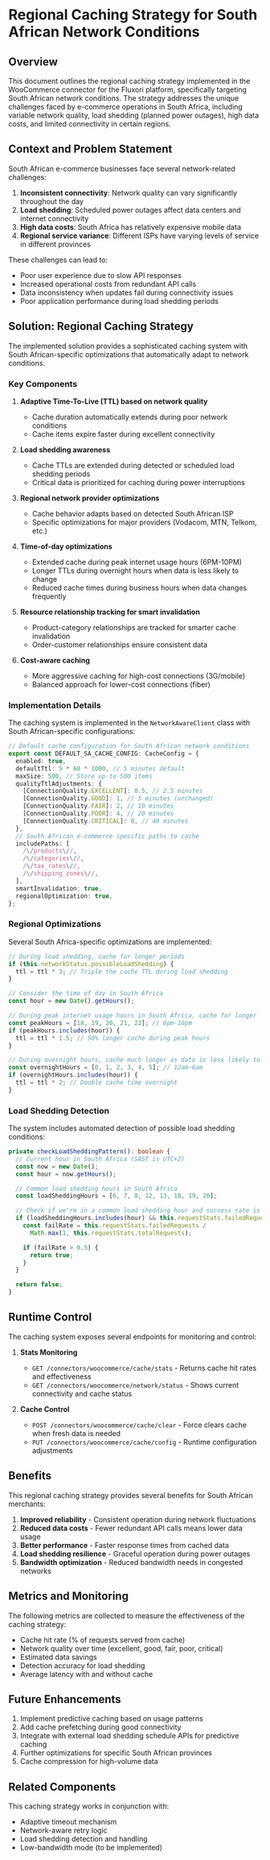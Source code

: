 # Regional Caching Strategy for South African Network Conditions

## Overview

This document outlines the regional caching strategy implemented in the WooCommerce connector for the Fluxori platform, specifically targeting South African network conditions. The strategy addresses the unique challenges faced by e-commerce operations in South Africa, including variable network quality, load shedding (planned power outages), high data costs, and limited connectivity in certain regions.

## Context and Problem Statement

South African e-commerce businesses face several network-related challenges:

1. **Inconsistent connectivity**: Network quality can vary significantly throughout the day
2. **Load shedding**: Scheduled power outages affect data centers and internet connectivity
3. **High data costs**: South Africa has relatively expensive mobile data
4. **Regional service variance**: Different ISPs have varying levels of service in different provinces

These challenges can lead to:

- Poor user experience due to slow API responses
- Increased operational costs from redundant API calls
- Data inconsistency when updates fail during connectivity issues
- Poor application performance during load shedding periods

## Solution: Regional Caching Strategy

The implemented solution provides a sophisticated caching system with South African-specific optimizations that automatically adapt to network conditions.

### Key Components

1. **Adaptive Time-To-Live (TTL) based on network quality**

   - Cache duration automatically extends during poor network conditions
   - Cache items expire faster during excellent connectivity

2. **Load shedding awareness**

   - Cache TTLs are extended during detected or scheduled load shedding periods
   - Critical data is prioritized for caching during power interruptions

3. **Regional network provider optimizations**

   - Cache behavior adapts based on detected South African ISP
   - Specific optimizations for major providers (Vodacom, MTN, Telkom, etc.)

4. **Time-of-day optimizations**

   - Extended cache during peak internet usage hours (6PM-10PM)
   - Longer TTLs during overnight hours when data is less likely to change
   - Reduced cache times during business hours when data changes frequently

5. **Resource relationship tracking for smart invalidation**

   - Product-category relationships are tracked for smarter cache invalidation
   - Order-customer relationships ensure consistent data

6. **Cost-aware caching**
   - More aggressive caching for high-cost connections (3G/mobile)
   - Balanced approach for lower-cost connections (fiber)

### Implementation Details

The caching system is implemented in the `NetworkAwareClient` class with South African-specific configurations:

```typescript
// Default cache configuration for South African network conditions
export const DEFAULT_SA_CACHE_CONFIG: CacheConfig = {
  enabled: true,
  defaultTtl: 5 * 60 * 1000, // 5 minutes default
  maxSize: 500, // Store up to 500 items
  qualityTtlAdjustments: {
    [ConnectionQuality.EXCELLENT]: 0.5, // 2.5 minutes
    [ConnectionQuality.GOOD]: 1, // 5 minutes (unchanged)
    [ConnectionQuality.FAIR]: 2, // 10 minutes
    [ConnectionQuality.POOR]: 4, // 20 minutes
    [ConnectionQuality.CRITICAL]: 8, // 40 minutes
  },
  // South African e-commerce specific paths to cache
  includePaths: [
    /\/products\//,
    /\/categories\//,
    /\/tax_rates\//,
    /\/shipping_zones\//,
  ],
  smartInvalidation: true,
  regionalOptimization: true,
};
```

### Regional Optimizations

Several South Africa-specific optimizations are implemented:

```typescript
// During load shedding, cache for longer periods
if (this.networkStatus.possibleLoadShedding) {
  ttl = ttl * 3; // Triple the cache TTL during load shedding
}

// Consider the time of day in South Africa
const hour = new Date().getHours();

// During peak internet usage hours in South Africa, cache for longer
const peakHours = [18, 19, 20, 21, 22]; // 6pm-10pm
if (peakHours.includes(hour)) {
  ttl = ttl * 1.5; // 50% longer cache during peak hours
}

// During overnight hours, cache much longer as data is less likely to change
const overnightHours = [0, 1, 2, 3, 4, 5]; // 12am-6am
if (overnightHours.includes(hour)) {
  ttl = ttl * 2; // Double cache time overnight
}
```

### Load Shedding Detection

The system includes automated detection of possible load shedding conditions:

```typescript
private checkLoadSheddingPattern(): boolean {
  // Current hour in South Africa (SAST is UTC+2)
  const now = new Date();
  const hour = now.getHours();

  // Common load shedding hours in South Africa
  const loadSheddingHours = [6, 7, 8, 12, 13, 18, 19, 20];

  // Check if we're in a common load shedding hour and success rate is low
  if (loadSheddingHours.includes(hour) && this.requestStats.failedRequests > 3) {
    const failRate = this.requestStats.failedRequests /
      Math.max(1, this.requestStats.totalRequests);

    if (failRate > 0.5) {
      return true;
    }
  }

  return false;
}
```

## Runtime Control

The caching system exposes several endpoints for monitoring and control:

1. **Stats Monitoring**

   - `GET /connectors/woocommerce/cache/stats` - Returns cache hit rates and effectiveness
   - `GET /connectors/woocommerce/network/status` - Shows current connectivity and cache status

2. **Cache Control**
   - `POST /connectors/woocommerce/cache/clear` - Force clears cache when fresh data is needed
   - `PUT /connectors/woocommerce/cache/config` - Runtime configuration adjustments

## Benefits

This regional caching strategy provides several benefits for South African merchants:

1. **Improved reliability** - Consistent operation during network fluctuations
2. **Reduced data costs** - Fewer redundant API calls means lower data usage
3. **Better performance** - Faster response times from cached data
4. **Load shedding resilience** - Graceful operation during power outages
5. **Bandwidth optimization** - Reduced bandwidth needs in congested networks

## Metrics and Monitoring

The following metrics are collected to measure the effectiveness of the caching strategy:

- Cache hit rate (% of requests served from cache)
- Network quality over time (excellent, good, fair, poor, critical)
- Estimated data savings
- Detection accuracy for load shedding
- Average latency with and without cache

## Future Enhancements

1. Implement predictive caching based on usage patterns
2. Add cache prefetching during good connectivity
3. Integrate with external load shedding schedule APIs for predictive caching
4. Further optimizations for specific South African provinces
5. Cache compression for high-volume data

## Related Components

This caching strategy works in conjunction with:

- Adaptive timeout mechanism
- Network-aware retry logic
- Load shedding detection and handling
- Low-bandwidth mode (to be implemented)
